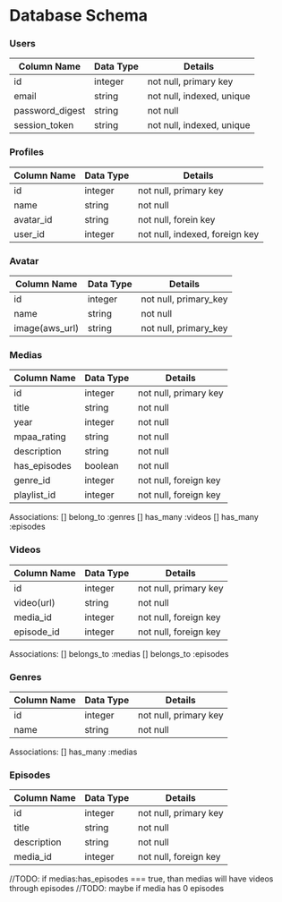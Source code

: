 # Database Schema

### Users
Column Name| Data Type | Details
-----------|-----------|--------
id | integer | not null, primary key
email | string | not null, indexed, unique
password_digest | string | not null
session_token | string | not null, indexed, unique


### Profiles
Column Name| Data Type | Details
-----------|-----------|--------
id | integer | not null, primary key
name | string | not null
avatar_id | string | not null, forein key
user_id | integer | not null, indexed, foreign key

### Avatar
Column Name| Data Type | Details
-----------|-----------|--------
id | integer | not null, primary_key
name | string | not null
image(aws_url) | string | not null, primary_key

### Medias
Column Name| Data Type | Details
-----------|-----------|--------
id| integer | not null, primary key
title | string | not null
year | integer | not null
mpaa_rating | string | not null
description | string | not null
has_episodes | boolean | not null
genre_id | integer | not null, foreign key
playlist_id | integer | not null, foreign key

Associations:
[] belong_to :genres
[] has_many :videos
[] has_many :episodes

### Videos
Column Name| Data Type | Details
-----------|-----------|--------
id| integer | not null, primary key
video(url) | string | not null
media_id | integer | not null, foreign key
episode_id | integer | not null, foreign key

Associations:
[] belongs_to :medias
[] belongs_to :episodes

### Genres
Column Name| Data Type | Details
-----------|-----------|--------
id| integer | not null, primary key
name| string | not null

Associations:
[] has_many :medias

### Episodes
Column Name| Data Type | Details
-----------|-----------|--------
id | integer | not null, primary key
title | string | not null
description | string | not null
media_id | integer | not null, foreign key

//TODO: if medias:has_episodes === true, than medias will have videos through episodes
//TODO: maybe if media has 0 episodes 

